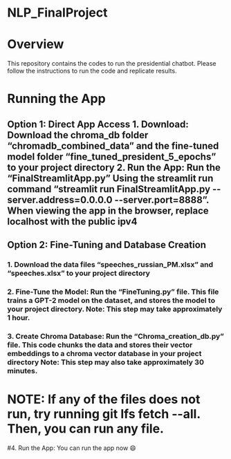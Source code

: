 # NLP_FinalProject

# Overview

This repository contains the codes to run the presidential chatbot. Please follow the instructions to run the code and replicate results.

# Running the App

## Option 1: Direct App Access 1. Download: Download the chroma_db folder “chromadb_combined_data” and the fine-tuned model folder “fine_tuned_president_5_epochs” to your project directory 2. Run the App: Run the “FinalStreamlitApp.py” Using the streamlit run command “streamlit run FinalStreamlitApp.py --server.address=0.0.0.0 --server.port=8888”. When viewing the app in the browser, replace localhost with the public ipv4

## Option 2: Fine-Tuning and Database Creation 

### 1. Download the data files “speeches_russian_PM.xlsx” and “speeches.xlsx” to your project directory 
### 2. Fine-Tune the Model: Run the “FineTuning.py” file. This file trains a GPT-2 model on the dataset, and stores the model to your project directory. Note: This step may take approximately 1 hour. 
### 3. Create Chroma Database: Run the “Chroma_creation_db.py” file. This code chunks the data and stores their vector embeddings to a chroma vector database in your project directory Note: This step may also take approximately 30 minutes.

# NOTE: If any of the files does not run, try running git lfs fetch --all. Then, you can run any file. 

#4. Run the App: You can run the app now 😄
